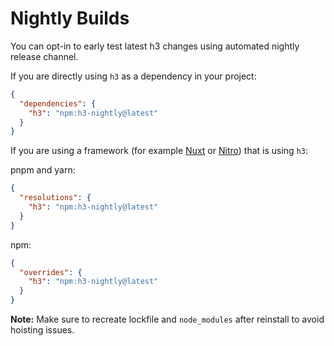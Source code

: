 # Nightly Builds

You can opt-in to early test latest h3 changes using automated nightly release channel.

If you are directly using `h3` as a dependency in your project:

```json
{
  "dependencies": {
    "h3": "npm:h3-nightly@latest"
  }
}
```

If you are using a framework (for example [Nuxt](https://nuxt.com/) or [Nitro](https://nitro.unjs.io/)) that is using `h3`:

pnpm and yarn:

```json
{
  "resolutions": {
    "h3": "npm:h3-nightly@latest"
  }
}
```

npm:

```json
{
  "overrides": {
    "h3": "npm:h3-nightly@latest"
  }
}
```

**Note:** Make sure to recreate lockfile and `node_modules` after reinstall to avoid hoisting issues.
